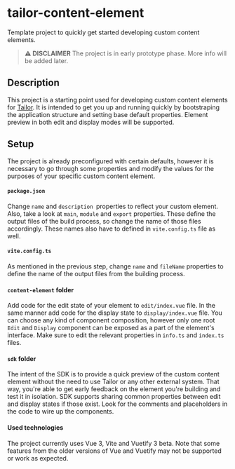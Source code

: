 # tailor-content-element

Template project to quickly get started developing custom content elements.

> **:warning: DISCLAIMER**
> The project is in early prototype phase. More info will be added later.

## Description

This project is a starting point used for developing custom content elements
for [Tailor](https://github.com/ExtensionEngine/tailor).
It is intended to get you up and running quickly by bootstraping the application
structure and setting base default properties.
Element preview in both edit and display modes will be supported.

## Setup

The project is already preconfigured with certain defaults,
however it is necessary to go through some properties and modify the values
for the purposes of your specific custom content element.

#### `package.json`

Change `name` and `description `properties to reflect your custom element.
Also, take a look at `main`, `module` and `export` properties. These define the
output files of the build process, so change the name of those files accordingly.
These names also have to defined in `vite.config.ts` file as well.

#### `vite.config.ts`

As mentioned in the previous step, change `name` and `fileName` properties to define
the name of the output files from the building process.

#### `content-element` folder

Add code for the edit state of your element to `edit/index.vue` file. In the same
manner add code for the display state to `display/index.vue` file. You can choose
any kind of component composition, however only one root `Edit` and `Display` component
can be exposed as a part of the element's interface.
Make sure to edit the relevant properties in `info.ts` and `index.ts` files.

#### `sdk` folder

The intent of the SDK is to provide a quick preview of the custom content element
without the need to use Tailor or any other external system. That way, you're able
to get early feedback on the element you're building and test it in isolation.
SDK supports sharing common properties between edit and display states if those exist.
Look for the comments and placeholders in the code to wire up the components.

#### Used technologies

The project currently uses Vue 3, Vite and Vuetify 3 beta. Note that some features
from the older versions of Vue and Vuetify may not be supported or work as expected.
